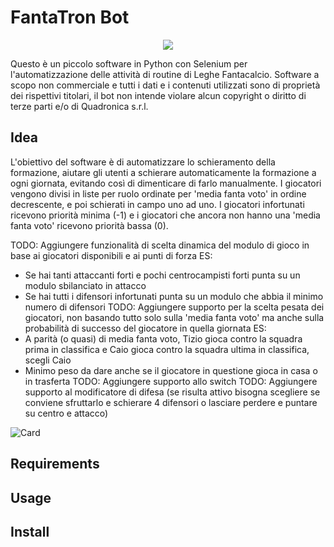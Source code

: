 # FantaTron Bot

<p align="center">
  <img src="https://github.com/user-attachments/assets/b512b5a5-d089-4b0b-aae8-48a30ab4972f">
</p>

Questo è un piccolo software in Python con Selenium per l'automatizzazione delle attività di routine di Leghe Fantacalcio.
Software a scopo non commerciale e tutti i dati e i contenuti utilizzati sono di proprietà dei rispettivi titolari, il bot non intende violare alcun copyright o diritto di terze parti e/o di Quadronica s.r.l.

## Idea
L'obiettivo del software è di automatizzare lo schieramento della formazione, aiutare gli utenti a schierare automaticamente la formazione a ogni giornata, evitando così di dimenticare di farlo manualmente.
I giocatori vengono divisi in liste per ruolo ordinate per 'media fanta voto' in ordine decrescente, e poi schierati in campo uno ad uno.
I giocatori infortunati ricevono priorità minima (-1) e i giocatori che ancora non hanno una 'media fanta voto' ricevono priorità bassa (0).

TODO: Aggiungere funzionalità di scelta dinamica del modulo di gioco in base ai giocatori disponibili e ai punti di forza 
  ES:
  - Se hai tanti attaccanti forti e pochi centrocampisti forti punta su un modulo sbilanciato in attacco
  - Se hai tutti i difensori infortunati punta su un modulo che abbia il minimo numero di difensori
TODO: Aggiungere supporto per la scelta pesata dei giocatori, non basando tutto solo sulla 'media fanta voto' ma anche sulla probabilità di successo del giocatore in quella giornata
  ES:
  - A parità (o quasi) di media fanta voto, Tizio gioca contro la squadra prima in classifica e Caio gioca contro la squadra ultima in classifica, scegli Caio
  - Minimo peso da dare anche se il giocatore in questione gioca in casa o in trasferta
TODO: Aggiungere supporto allo switch
TODO: Aggiungere supporto al modificatore di difesa (se risulta attivo bisogna scegliere se conviene sfruttarlo e schierare 4 difensori o lasciare perdere e puntare su centro e attacco)

![Card](https://github.com/user-attachments/assets/8082c544-cf53-4008-8f1f-dd98b1367bb4)

## Requirements

## Usage

## Install

